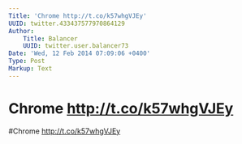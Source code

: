 ```yaml
---
Title: 'Chrome http://t.co/k57whgVJEy'
UUID: twitter.433437577970864129
Author:
    Title: Balancer
    UUID: twitter.user.balancer73
Date: 'Wed, 12 Feb 2014 07:09:06 +0400'
Type: Post
Markup: Text
---
```


# Chrome http://t.co/k57whgVJEy

#Chrome http://t.co/k57whgVJEy